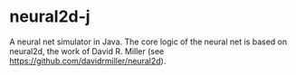 # neural2d-j
A neural net simulator in Java. The core logic of the neural net is based on neural2d, the work of David R. Miller (see https://github.com/davidrmiller/neural2d).
